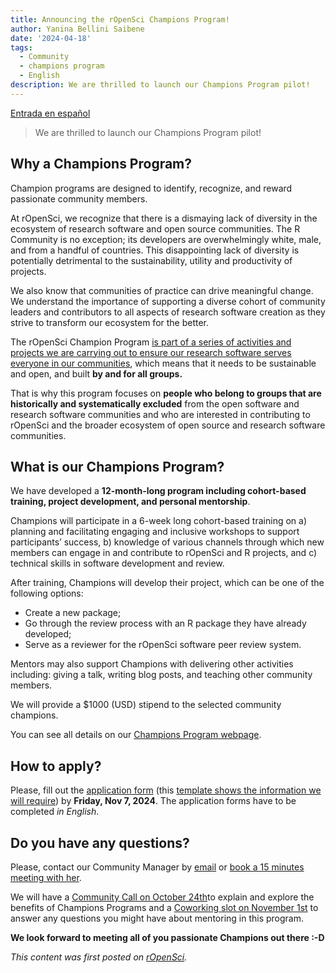 ```yaml
---
title: Announcing the rOpenSci Champions Program! 
author: Yanina Bellini Saibene
date: '2024-04-18'
tags:
  - Community
  - champions program
  - English
description: We are thrilled to launch our Champions Program pilot!
---
```


[Entrada en español](/blog/2024/04/18/launch-champions-program-es/)

> We are thrilled to launch our Champions Program pilot!

## Why a Champions Program?

Champion programs are designed to identify, recognize, and reward passionate community members.

At rOpenSci, we recognize that there is a dismaying lack of diversity in the ecosystem of research software and open source communities. The R Community is no exception; its developers are overwhelmingly white, male, and from a handful of countries. This disappointing lack of diversity is potentially detrimental to the sustainability, utility and productivity of projects. 

We also know that communities of practice can drive meaningful change. We understand the importance of supporting a diverse cohort of community leaders and contributors to all aspects of research software creation as they strive to transform our ecosystem for the better.

The rOpenSci Champion Program [is part of a series of activities and projects we are carrying out to ensure our research software serves everyone in our communities](https://ropensci.org/blog/2021/12/20/inclusive-leadership-program/), which means that it needs to be sustainable and open, and built __by and for all groups.__

That is why this program focuses on __people who belong to groups that are historically and systematically excluded__ from the open software and research software communities and who are interested in contributing to rOpenSci and the broader ecosystem of open source and research software communities.

## What is our Champions Program?

We have developed a **12-month-long program including cohort-based training, project development, and personal mentorship**. 

Champions will participate in a 6-week long cohort-based training on a) planning and facilitating engaging and inclusive workshops to support participants’ success, b) knowledge of various channels through which new members can engage in and contribute to rOpenSci and R projects, and c) technical skills in software development and review. 

After training, Champions will develop their project, which can be one of the following options:

* Create a new package;
* Go through the review process with an R package they have already developed;
* Serve as a reviewer for the rOpenSci software peer review system.

Mentors may also support Champions with delivering other activities including: giving a talk, writing blog posts, and teaching other community members.

We will provide a $1000 (USD) stipend to the selected community champions.

You can see all details on our [Champions Program webpage](https://ropensci.org/champions/).

## How to apply?

Please, fill out the [application form](https://airtable.com/shrAsYlSXU0coJ5Ld) (this [template shows the information we will require](https://ropensci.org/champions/files/champions_template)) by __Friday, Nov 7, 2024__. The application forms have to be completed _in English_.

## Do you have any questions? 

Please, contact our Community Manager by [email](mailto:yabellini@ropensci.org) or [book a 15 minutes meeting with her](https://calendly.com/yabellini-ropensci/15min).

We will have a [Community Call on October 24th](https://ropensci.org/commcalls/oct2024-champions/)to explain and explore the benefits of Champions Programs and a [Coworking slot on November 1st](https://ropensci.org/events/coworking-2024-11/) to answer any questions you might have about mentoring in this program.

**We look forward to meeting all of you passionate Champions out there :-D**

_This content was first posted on [rOpenSci](https://ropensci.org/blog/2024/04/18/launch-champions-program/)._
